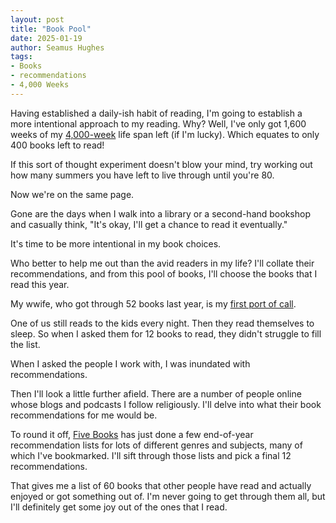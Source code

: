 ```yaml
---
layout: post
title: "Book Pool"
date: 2025-01-19
author: Seamus Hughes
tags:
- Books
- recommendations
- 4,000 Weeks
---
```


Having established a daily-ish habit of reading, I'm going to establish a more intentional approach to my reading. Why? Well, I've only got 1,600 weeks of my [4,000-week](https://www.oliverburkeman.com/fourthousandweeks) life span left (if I'm lucky). Which equates to only 400 books left to read!

If this sort of thought experiment doesn't blow your mind, try working out how many summers you have left to live through until you're 80.

Now we're on the same page. 

Gone are the days when I walk into a library or a second-hand bookshop and casually think, "It's okay, I'll get a chance to read it eventually."

It's time to be more intentional in my book choices. 

Who better to help me out than the avid readers in my life? I'll collate their recommendations, and from this pool of books, I'll choose the books that I read this year. 

My wwife, who got through 52 books last year, is my [first port of call](/2025-01-20-wifes-reading-recommendations-2025).

One of us still reads to the kids every night. Then they read themselves to sleep. So when I asked them for 12 books to read, they didn't struggle to fill the list. 

When I asked the people I work with, I was inundated with recommendations. 

Then I'll look a little further afield. There are a number of people online whose blogs and podcasts I follow religiously. I'll delve into what their book recommendations for me would be. 

To round it off, [Five Books](https://fivebooks.com) has just done a few end-of-year recommendation lists for lots of different genres and subjects, many of which I've bookmarked. I'll sift through those lists and pick a final 12 recommendations. 

That gives me a list of 60 books that other people have read and actually enjoyed or got something out of. I'm never going to get through them all, but I'll definitely get some joy out of the ones that I read.